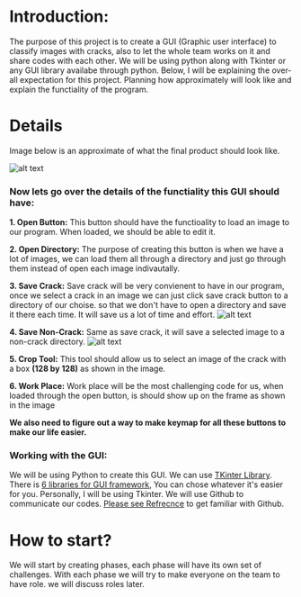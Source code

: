# Introduction:
The purpose of this project is to create a GUI (Graphic user interface) to classify images with cracks, also to let the whole team works on it and share codes with each other. We will be using python along with Tkinter or any GUI library availabe through python. Below, I will be explaining the over-all expectation for this project. Planning how approximately will look like and explain the functiality of the program. 


# Details
Image below is an approximate of what the final product should look like. 

![alt text](https://i.imgur.com/V1Al9Hm.png)

### Now lets go over the details of the functiality this GUI should have:

**1. Open Button:** This button should have the functioality to load an image to our program. When loaded, we should be able to edit it.

**2. Open Directory:** The purpose of creating this button is when we have a lot of images, we can load them all through a directory and just go through them instead of open each image indivautally. 

**3. Save Crack:** Save crack will be very convienent to have in our program, once we select a crack in an image we can just click save crack button to a directory of our choise. so that we don't have to open a directory and save it there each time. It will save us a lot of time and effort. 
![alt text](https://i.imgur.com/3Ve0nKw.png)

**4. Save Non-Crack:** Same as save crack, it will save a selected image to a non-crack directory. 
![alt text](https://i.imgur.com/iXRztt8.png)

**5. Crop Tool:** This tool should allow us to select an image of the crack with a box **(128 by 128)** as shown in the image. 

**6. Work Place:** Work place will be the most challenging code for us, when loaded through the open button, is should show up on the frame as shown in the image 

**We also need to figure out a way to make keymap for all these buttons to make our life easier.**



### Working with the GUI: 
We will be using Python to create this GUI. We can use [TKinter Library](https://www.tutorialspoint.com/python/python_gui_programming). There is [6 libraries for GUI framework](https://blog.resellerclub.com/the-6-best-python-gui-frameworks-for-developers/), You can chose whatever it's easier for you. Personally, I will be using Tkinter. We will use Github to communicate our codes. [Please see Refrecnce](https://help.github.com/en/articles/basic-writing-and-formatting-syntax#relative-links) to get familiar with Github. 

# How to start? 
We will start by creating phases, each phase will have its own set of challenges. With each phase we will try to make everyone on the team to have role. we will discuss roles later.



